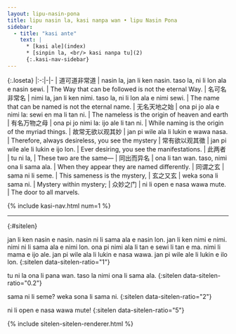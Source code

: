 ```yaml
---
layout: lipu-nasin-pona
title: lipu nasin la, kasi nanpa wan • lipu Nasin Pona
sidebar:
  - title: "kasi ante"
    text: |
      * [kasi ale](index)
      * [sinpin la, <br/> kasi nanpa tu](2)
      {:.kasi-nav-sidebar}
---
```



{:.loseta}
|:-:|-|-
| 道可道<wbr/>非常道 | nasin la, jan li ken nasin. taso la, ni li lon ala e nasin sewi. | The Way that can be followed is not the eternal Way.
| 名可名<wbr/>非常名 | nimi la, jan li ken nimi. taso la, ni li lon ala e nimi sewi.    | The name that can be named is not the eternal name.
| 无名<wbr/>天地之始 | ona pi jo ala e nimi la: sewi en ma li tan ni.                   | The nameless is the origin of heaven and earth
| 有名<wbr/>万物之母 | ona pi jo nimi la: ijo ale li tan ni.                            | While naming is the origin of the myriad things.
| 故常无欲<wbr/>以观其妙 | jan pi wile ala li lukin e wawa nasa.                        | Therefore, always desireless, you see the mystery
| 常有欲<wbr/>以观其徵   | jan pi wile ale li lukin e ijo lon.                          | Ever desiring, you see the manifestations.
| 此两者                 | tu ni la,                                                    | These two are the same—
| 同出而异名             | ona li tan wan. taso, nimi ona li sama ala.                  | When they appear they are named differently.
| 同谓之玄               | sama ni li seme.                                             | This sameness is the mystery,
| 玄之又玄               | weka sona li sama ni.                                        | Mystery within mystery;
| 众妙之门               | ni li open e nasa wawa mute.                                 | The door to all marvels.

{% include kasi-nav.html num=1 %}

-------
{:#sitelen}

jan li ken nasin e nasin. nasin ni li sama ala e nasin lon.
jan li ken nimi e nimi. nimi ni li sama ala e nimi lon.
ona pi nimi ala li tan e sewi li tan e ma.
nimi li mama e ijo ale.
jan pi wile ala li lukin e nasa wawa.
jan pi wile ale li lukin e ilo lon.
{:sitelen data-sitelen-ratio="1"}

tu ni la ona li pana wan.
taso la nimi ona li sama ala.
{:sitelen data-sitelen-ratio="0.2"}

sama ni li seme? weka sona li sama ni.
{:sitelen data-sitelen-ratio="2"}

ni li open e nasa wawa mute!
{:sitelen data-sitelen-ratio="5"}

{% include sitelen-sitelen-renderer.html %}
